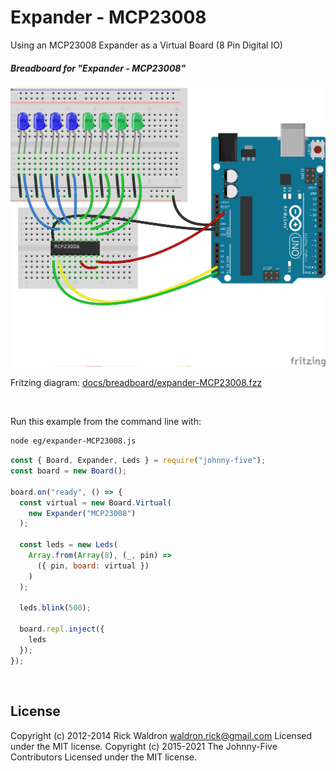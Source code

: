 <!--remove-start-->

# Expander - MCP23008

<!--remove-end-->


Using an MCP23008 Expander as a Virtual Board (8 Pin Digital IO)





##### Breadboard for "Expander - MCP23008"



![docs/breadboard/expander-MCP23008.png](breadboard/expander-MCP23008.png)<br>

Fritzing diagram: [docs/breadboard/expander-MCP23008.fzz](breadboard/expander-MCP23008.fzz)

&nbsp;




Run this example from the command line with:
```bash
node eg/expander-MCP23008.js
```


```javascript
const { Board, Expander, Leds } = require("johnny-five");
const board = new Board();

board.on("ready", () => {
  const virtual = new Board.Virtual(
    new Expander("MCP23008")
  );

  const leds = new Leds(
    Array.from(Array(8), (_, pin) =>
      ({ pin, board: virtual })
    )
  );

  leds.blink(500);

  board.repl.inject({
    leds
  });
});

```








&nbsp;

<!--remove-start-->

## License
Copyright (c) 2012-2014 Rick Waldron <waldron.rick@gmail.com>
Licensed under the MIT license.
Copyright (c) 2015-2021 The Johnny-Five Contributors
Licensed under the MIT license.

<!--remove-end-->
